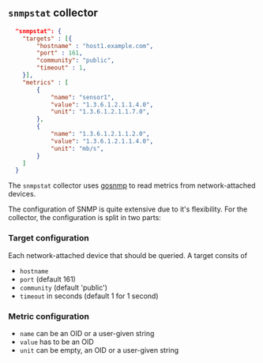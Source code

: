 
## `snmpstat` collector

```json
  "snmpstat": {
    "targets" : [{
        "hostname" : "host1.example.com",
        "port" : 161,
        "community": "public",
        "timeout" : 1,
    }],
    "metrics" : [
        {
            "name": "sensor1",
            "value": "1.3.6.1.2.1.1.4.0",
            "unit": "1.3.6.1.2.1.1.7.0",
        },
        {
            "name": "1.3.6.1.2.1.1.2.0",
            "value": "1.3.6.1.2.1.1.4.0",
            "unit": "mb/s",
        }
    ]
  }
```

The `snmpstat` collector uses [gosnmp](https://github.com/gosnmp/gosnmp) to read metrics from network-attached devices.

The configuration of SNMP is quite extensive due to it's flexibility. For the collector, the configuration is split in two parts:

### Target configuration

Each network-attached device that should be queried. A target consits of
- `hostname`
- `port` (default 161)
- `community` (default 'public')
- `timeout` in seconds (default 1 for 1 second)

### Metric configuration
- `name` can be an OID or a user-given string
- `value` has to be an OID
- `unit` can be empty, an OID or a user-given string

